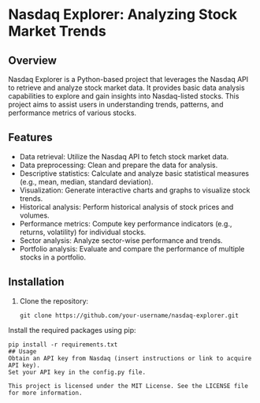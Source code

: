 # Nasdaq Explorer: Analyzing Stock Market Trends

## Overview
Nasdaq Explorer is a Python-based project that leverages the Nasdaq API to retrieve and analyze stock market data. It provides basic data analysis capabilities to explore and gain insights into Nasdaq-listed stocks. This project aims to assist users in understanding trends, patterns, and performance metrics of various stocks.

## Features
- Data retrieval: Utilize the Nasdaq API to fetch stock market data.
- Data preprocessing: Clean and prepare the data for analysis.
- Descriptive statistics: Calculate and analyze basic statistical measures (e.g., mean, median, standard deviation).
- Visualization: Generate interactive charts and graphs to visualize stock trends.
- Historical analysis: Perform historical analysis of stock prices and volumes.
- Performance metrics: Compute key performance indicators (e.g., returns, volatility) for individual stocks.
- Sector analysis: Analyze sector-wise performance and trends.
- Portfolio analysis: Evaluate and compare the performance of multiple stocks in a portfolio.

## Installation
1. Clone the repository:
   ```shell
   git clone https://github.com/your-username/nasdaq-explorer.git

Install the required packages using pip:
```shell
pip install -r requirements.txt
## Usage
Obtain an API key from Nasdaq (insert instructions or link to acquire API key).
Set your API key in the config.py file.

This project is licensed under the MIT License. See the LICENSE file for more information.
